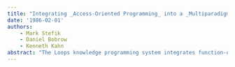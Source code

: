 ```yaml
---
title: "Integrating _Access-Oriented Programming_ into a _Multiparadigm Environment_"
date: '1986-02-01'
authors: 
    - Mark Stefik
    - Daniel Bobrow
    - Kenneth Kahn
abstract: "The Loops knowledge programming system integrates function-oriented, system object-oriented, rule-oriented, and—something notfound in most other systems—access-oriented programming."
---
```


